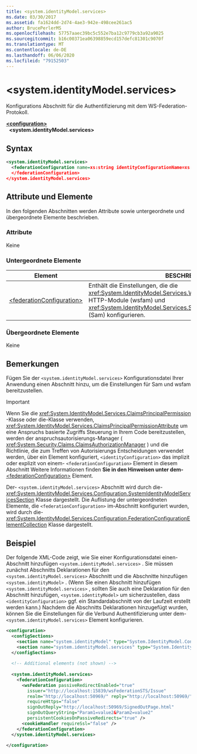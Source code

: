 ```yaml
---
title: <system.identityModel.services>
ms.date: 03/30/2017
ms.assetid: fa1624dd-2d74-4ae3-942e-498cee261ac5
author: BrucePerlerMS
ms.openlocfilehash: 57757aaec39bc5c552e7ba12c9779cb3a92a9025
ms.sourcegitcommit: b16c00371ea06398859ecd157defc81301c9070f
ms.translationtype: MT
ms.contentlocale: de-DE
ms.lasthandoff: 06/06/2020
ms.locfileid: "79152503"
---
```

# \<system.identityModel.services>
Konfigurations Abschnitt für die Authentifizierung mit dem WS-Federation-Protokoll.  
  
[**\<configuration>**](../configuration-element.md)\
&nbsp;&nbsp;**\<system.identityModel.services>**  
  
## <a name="syntax"></a>Syntax  
  
```xml  
<system.identityModel.services>  
  <federationConfiguration name=xs:string identityConfigurationName=xs:string>  
  </federationConfiguration>  
</system.identityModel.services>  
```  
  
## <a name="attributes-and-elements"></a>Attribute und Elemente  
 In den folgenden Abschnitten werden Attribute sowie untergeordnete und übergeordnete Elemente beschrieben.  
  
### <a name="attributes"></a>Attribute  
 Keine  
  
### <a name="child-elements"></a>Untergeordnete Elemente  
  
|Element|BESCHREIBUNG|  
|-------------|-----------------|  
|[\<federationConfiguration>](federationconfiguration.md)|Enthält die Einstellungen, die die <xref:System.IdentityModel.Services.WSFederationAuthenticationModule> HTTP-Module (wsfam) und <xref:System.IdentityModel.Services.SessionAuthenticationModule> (Sam) konfigurieren.|  
  
### <a name="parent-elements"></a>Übergeordnete Elemente  
 Keine  
  
## <a name="remarks"></a>Bemerkungen  
 Fügen Sie der `<system.identityModel.services>` Konfigurationsdatei Ihrer Anwendung einen Abschnitt hinzu, um die Einstellungen für Sam und wsfam bereitzustellen.  
  
> [!IMPORTANT]
> Wenn Sie die <xref:System.IdentityModel.Services.ClaimsPrincipalPermission> -Klasse oder die-Klasse verwenden, <xref:System.IdentityModel.Services.ClaimsPrincipalPermissionAttribute> um eine Anspruchs basierte Zugriffs Steuerung in Ihrem Code bereitzustellen, werden der anspruchsautorisierungs-Manager ( <xref:System.Security.Claims.ClaimsAuthorizationManager> ) und die Richtlinie, die zum Treffen von Autorisierungs Entscheidungen verwendet werden, über ein Element konfiguriert, `<identityConfiguration>` das implizit oder explizit von einem- `<federationConfiguration>` Element in diesem Abschnitt Weitere Informationen finden **Sie in den Hinweisen unter dem-** [\<federationConfiguration>](federationconfiguration.md) Element.  
  
 Der- `<system.identityModel.services>` Abschnitt wird durch die- <xref:System.IdentityModel.Services.Configuration.SystemIdentityModelServicesSection> Klasse dargestellt. Die Auflistung der untergeordneten Elemente, die `<federationConfiguration>` im-Abschnitt konfiguriert wurden, wird durch die- <xref:System.IdentityModel.Services.Configuration.FederationConfigurationElementCollection> Klasse dargestellt.  
  
## <a name="example"></a>Beispiel  
 Der folgende XML-Code zeigt, wie Sie einer Konfigurationsdatei einen-Abschnitt hinzufügen `<system.identityModel.services>` . Sie müssen zunächst Abschnitts Deklarationen für den `<system.identityModel.services>` Abschnitt und die Abschnitte hinzufügen `<system.identityModel>` . (Wenn Sie einen Abschnitt hinzufügen `<system.identityModel.services>` , sollten Sie auch eine Deklaration für den Abschnitt hinzufügen, `<system.identityModel>` um sicherzustellen, dass `<identityConfiguration>` ggf. ein Standardabschnitt von der Laufzeit erstellt werden kann.) Nachdem die Abschnitts Deklarationen hinzugefügt wurden, können Sie die Einstellungen für die Verbund Authentifizierung unter dem- `<system.identityModel.services>` Element konfigurieren.  
  
```xml  
<configuration>  
  <configSections>  
    <section name="system.identityModel" type="System.IdentityModel.Configuration.SystemIdentityModelSection, System.IdentityModel, Version=4.0.0.0, Culture=neutral, PublicKeyToken=B77A5C561934E089" />  
    <section name="system.identityModel.services" type="System.IdentityModel.Services.Configuration.SystemIdentityModelServicesSection, System.IdentityModel.Services, Version=4.0.0.0, Culture=neutral, PublicKeyToken=B77A5C561934E089" />  
  </configSections>  
  
  <!-- Additional elements (not shown) -->  
  
  <system.identityModel.services>  
    <federationConfiguration>  
      <wsFederation passiveRedirectEnabled="true"
        issuer="http://localhost:15839/wsFederationSTS/Issue"
        realm="http://localhost:50969/" reply="http://localhost:50969/"
        requireHttps="false"
        signOutReply="http://localhost:50969/SignedOutPage.html"
        signOutQueryString="Param1=value2&Param2=value2"
        persistentCookiesOnPassiveRedirects="true" />  
      <cookieHandler requireSsl="false" />  
    </federationConfiguration>  
  </system.identityModel.services>  
  
</configuration>  
```
